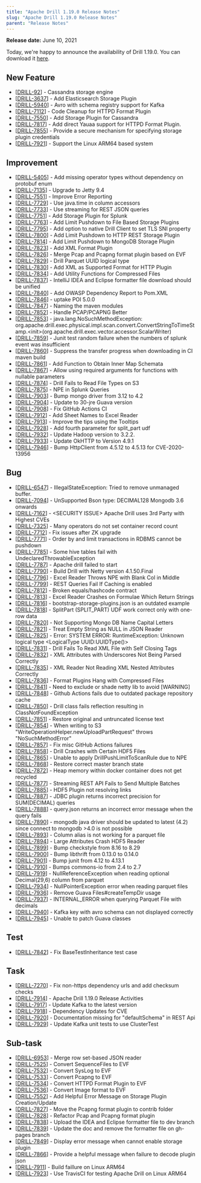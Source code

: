 ```yaml
---
title: "Apache Drill 1.19.0 Release Notes"
slug: "Apache Drill 1.19.0 Release Notes"
parent: "Release Notes"
---
```


**Release date:**  June 10, 2021

Today, we're happy to announce the availability of Drill 1.19.0. You can download it [here](https://drill.apache.org/download/).

## New Feature

* [[DRILL-92](https://issues.apache.org/jira/browse/DRILL-92)] - Cassandra storage engine
* [[DRILL-3637](https://issues.apache.org/jira/browse/DRILL-3637)] - Add Elasticsearch Storage Plugin
* [[DRILL-5940](https://issues.apache.org/jira/browse/DRILL-5940)] - Avro with schema registry support for Kafka
* [[DRILL-7112](https://issues.apache.org/jira/browse/DRILL-7112)] - Code Cleanup for HTTPD Format Plugin
* [[DRILL-7550](https://issues.apache.org/jira/browse/DRILL-7550)] - Add Storage Plugin for Cassandra
* [[DRILL-7817](https://issues.apache.org/jira/browse/DRILL-7817)] - Add direct Yauaa support for HTTPD Format Plugin.
* [[DRILL-7855](https://issues.apache.org/jira/browse/DRILL-7855)] - Provide a secure mechanism for specifying storage plugin credentials
* [[DRILL-7921](https://issues.apache.org/jira/browse/DRILL-7921)] - Support the Linux ARM64 based system


## Improvement

* [[DRILL-5405](https://issues.apache.org/jira/browse/DRILL-5405)] - Add missing operator types without dependency on protobuf enum
* [[DRILL-7135](https://issues.apache.org/jira/browse/DRILL-7135)] - Upgrade to Jetty 9.4
* [[DRILL-7551](https://issues.apache.org/jira/browse/DRILL-7551)] - Improve Error Reporting
* [[DRILL-7729](https://issues.apache.org/jira/browse/DRILL-7729)] - Use java.time in column accessors
* [[DRILL-7733](https://issues.apache.org/jira/browse/DRILL-7733)] - Use streaming for REST JSON queries
* [[DRILL-7751](https://issues.apache.org/jira/browse/DRILL-7751)] - Add Storage Plugin for Splunk
* [[DRILL-7763](https://issues.apache.org/jira/browse/DRILL-7763)] - Add Limit Pushdown to File Based Storage Plugins
* [[DRILL-7795](https://issues.apache.org/jira/browse/DRILL-7795)] - Add option to native Drill Client to set TLS SNI property
* [[DRILL-7800](https://issues.apache.org/jira/browse/DRILL-7800)] - Add Limit Pushdown to HTTP REST Storage Plugin
* [[DRILL-7814](https://issues.apache.org/jira/browse/DRILL-7814)] - Add Limit Pushdown to MongoDB Storage Plugin
* [[DRILL-7823](https://issues.apache.org/jira/browse/DRILL-7823)] - Add XML Format Plugin
* [[DRILL-7826](https://issues.apache.org/jira/browse/DRILL-7826)] - Merge Pcap and Pcapng format plugin based on EVF
* [[DRILL-7829](https://issues.apache.org/jira/browse/DRILL-7829)] - Drill Parquet UUID logical type
* [[DRILL-7830](https://issues.apache.org/jira/browse/DRILL-7830)] - Add XML as Supported Format for HTTP Plugin
* [[DRILL-7834](https://issues.apache.org/jira/browse/DRILL-7834)] - Add Utility Functions for Compressed Files
* [[DRILL-7837](https://issues.apache.org/jira/browse/DRILL-7837)] - IntelliJ IDEA and Eclipse formatter file download should be unified
* [[DRILL-7840](https://issues.apache.org/jira/browse/DRILL-7840)] - Add OWASP Dependency Report to Pom.XML
* [[DRILL-7846](https://issues.apache.org/jira/browse/DRILL-7846)] - uptake POI 5.0.0
* [[DRILL-7847](https://issues.apache.org/jira/browse/DRILL-7847)] - Naming the maven modules
* [[DRILL-7852](https://issues.apache.org/jira/browse/DRILL-7852)] - Handle PCAP/PCAPNG Better
* [[DRILL-7853](https://issues.apache.org/jira/browse/DRILL-7853)] - java.lang.NoSuchMethodException: org.apache.drill.exec.physical.impl.scan.convert.ConvertStringToTimeStamp.&lt;init&gt;(org.apache.drill.exec.vector.accessor.ScalarWriter)
* [[DRILL-7859](https://issues.apache.org/jira/browse/DRILL-7859)] - Junit test random failure when the numbers of splunk event was insufficient
* [[DRILL-7860](https://issues.apache.org/jira/browse/DRILL-7860)] - Suppress the transfer progress when downloading in CI maven build
* [[DRILL-7861](https://issues.apache.org/jira/browse/DRILL-7861)] - Add Function to Obtain Inner Map Schemata
* [[DRILL-7867](https://issues.apache.org/jira/browse/DRILL-7867)] - Allow using required arguments for functions with nullable parameters
* [[DRILL-7874](https://issues.apache.org/jira/browse/DRILL-7874)] - Drill Fails to Read File Types on S3
* [[DRILL-7875](https://issues.apache.org/jira/browse/DRILL-7875)] - NPE in Splunk Queries
* [[DRILL-7903](https://issues.apache.org/jira/browse/DRILL-7903)] - Bump mongo driver from 3.12 to 4.2
* [[DRILL-7904](https://issues.apache.org/jira/browse/DRILL-7904)] - Update to 30-jre Guava version
* [[DRILL-7908](https://issues.apache.org/jira/browse/DRILL-7908)] - Fix GitHub Actions CI
* [[DRILL-7912](https://issues.apache.org/jira/browse/DRILL-7912)] - Add Sheet Names to Excel Reader
* [[DRILL-7913](https://issues.apache.org/jira/browse/DRILL-7913)] - Improve the tips using the Tooltips
* [[DRILL-7928](https://issues.apache.org/jira/browse/DRILL-7928)] - Add fourth parameter for split\_part udf
* [[DRILL-7932](https://issues.apache.org/jira/browse/DRILL-7932)] - Update Hadoop version to 3.2.2.
* [[DRILL-7933](https://issues.apache.org/jira/browse/DRILL-7933)] - Update OkHTTP to Version 4.9.1
* [[DRILL-7946](https://issues.apache.org/jira/browse/DRILL-7946)] - Bump HttpClient from 4.5.12 to 4.5.13 for CVE-2020-13956


## Bug

* [[DRILL-6547](https://issues.apache.org/jira/browse/DRILL-6547)] - IllegalStateException: Tried to remove unmanaged buffer.
* [[DRILL-7094](https://issues.apache.org/jira/browse/DRILL-7094)] - UnSupported Bson type: DECIMAL128 Mongodb 3.6 onwards
* [[DRILL-7162](https://issues.apache.org/jira/browse/DRILL-7162)] - &lt;SECURITY ISSUE&gt; Apache Drill uses 3rd Party with Highest CVEs
* [[DRILL-7325](https://issues.apache.org/jira/browse/DRILL-7325)] - Many operators do not set container record count
* [[DRILL-7712](https://issues.apache.org/jira/browse/DRILL-7712)] - Fix issues after ZK upgrade
* [[DRILL-7771](https://issues.apache.org/jira/browse/DRILL-7771)] - Order by and limit transactions in RDBMS cannot be pushdown
* [[DRILL-7785](https://issues.apache.org/jira/browse/DRILL-7785)] - Some hive tables fail with UndeclaredThrowableException
* [[DRILL-7787](https://issues.apache.org/jira/browse/DRILL-7787)] - Apache drill failed to start
* [[DRILL-7790](https://issues.apache.org/jira/browse/DRILL-7790)] - Build Drill with Netty version 4.1.50.Final
* [[DRILL-7796](https://issues.apache.org/jira/browse/DRILL-7796)] - Excel Reader Throws NPE with Blank Col in Middle
* [[DRILL-7799](https://issues.apache.org/jira/browse/DRILL-7799)] - REST Queries Fail If Caching is enabled
* [[DRILL-7812](https://issues.apache.org/jira/browse/DRILL-7812)] - Broken equals/hashcode contract
* [[DRILL-7813](https://issues.apache.org/jira/browse/DRILL-7813)] - Excel Reader Crashes on Formulae Which Return Strings
* [[DRILL-7816](https://issues.apache.org/jira/browse/DRILL-7816)] - bootstrap-storage-plugins.json is an outdated example
* [[DRILL-7818](https://issues.apache.org/jira/browse/DRILL-7818)] - SplitPart (SPLIT\_PART) UDF work correct only with one-row data
* [[DRILL-7820](https://issues.apache.org/jira/browse/DRILL-7820)] - Not Supporting Mongo DB Name Capital Letters
* [[DRILL-7821](https://issues.apache.org/jira/browse/DRILL-7821)] - Treat Empty String as NULL in JSON Reader
* [[DRILL-7825](https://issues.apache.org/jira/browse/DRILL-7825)] - Error: SYSTEM ERROR: RuntimeException: Unknown logical type &lt;LogicalType UUID:UUIDType()&gt;
* [[DRILL-7831](https://issues.apache.org/jira/browse/DRILL-7831)] - Drill Fails To Read XML File with Self Closing Tags
* [[DRILL-7832](https://issues.apache.org/jira/browse/DRILL-7832)] - XML Attributes with Underscores Not Being Parsed Correctly
* [[DRILL-7835](https://issues.apache.org/jira/browse/DRILL-7835)] - XML Reader Not Reading XML Nested Attributes Correctly
* [[DRILL-7836](https://issues.apache.org/jira/browse/DRILL-7836)] - Format Plugins Hang with Compressed Files
* [[DRILL-7841](https://issues.apache.org/jira/browse/DRILL-7841)] - Need to exclude or shade netty lib to avoid [WARNING]
* [[DRILL-7848](https://issues.apache.org/jira/browse/DRILL-7848)] - Github Actions fails due to outdated package repository cache
* [[DRILL-7850](https://issues.apache.org/jira/browse/DRILL-7850)] - Drill class fails reflection resulting in ClassNotFoundException
* [[DRILL-7851](https://issues.apache.org/jira/browse/DRILL-7851)] - Restore original and untruncated license text
* [[DRILL-7854](https://issues.apache.org/jira/browse/DRILL-7854)] - When writing to S3 "WriteOperationHelper.newUploadPartRequest" throws "NoSuchMethodError"
* [[DRILL-7857](https://issues.apache.org/jira/browse/DRILL-7857)] - Fix misc GitHub Actions failures
* [[DRILL-7858](https://issues.apache.org/jira/browse/DRILL-7858)] - Drill Crashes with Certain HDF5 Files
* [[DRILL-7865](https://issues.apache.org/jira/browse/DRILL-7865)] - Unable to apply DrillPushLimitToScanRule due to NPE
* [[DRILL-7868](https://issues.apache.org/jira/browse/DRILL-7868)] - Restore correct master branch state
* [[DRILL-7872](https://issues.apache.org/jira/browse/DRILL-7872)] - Heap memory within docker container does not get recycled
* [[DRILL-7877](https://issues.apache.org/jira/browse/DRILL-7877)] - Streaming REST API Fails to Send Multiple Batches
* [[DRILL-7885](https://issues.apache.org/jira/browse/DRILL-7885)] - HDF5 Plugin not resolving links
* [[DRILL-7887](https://issues.apache.org/jira/browse/DRILL-7887)] - JDBC plugin returns incorrect precision for SUM(DECIMAL) queries
* [[DRILL-7888](https://issues.apache.org/jira/browse/DRILL-7888)] - query.json returns an incorrect error message when the query fails
* [[DRILL-7890](https://issues.apache.org/jira/browse/DRILL-7890)] - mongodb java driver should be updated to latest (4.2) since connect to mongodb &gt;4.0 is not possible
* [[DRILL-7893](https://issues.apache.org/jira/browse/DRILL-7893)] - Column alias is not working for a parquet file
* [[DRILL-7894](https://issues.apache.org/jira/browse/DRILL-7894)] - Large Attributes Crash HDF5 Reader
* [[DRILL-7899](https://issues.apache.org/jira/browse/DRILL-7899)] - Bump checkstyle from 8.16 to 8.29
* [[DRILL-7900](https://issues.apache.org/jira/browse/DRILL-7900)] - Bump libthrift from 0.13.0 to 0.14.0
* [[DRILL-7901](https://issues.apache.org/jira/browse/DRILL-7901)] - Bump junit from 4.12 to 4.13.1
* [[DRILL-7910](https://issues.apache.org/jira/browse/DRILL-7910)] - Bumps commons-io from 2.4 to 2.7
* [[DRILL-7919](https://issues.apache.org/jira/browse/DRILL-7919)] - NullReferenceException when reading optional Decimal(29,6) column from parquet
* [[DRILL-7934](https://issues.apache.org/jira/browse/DRILL-7934)] - NullPointerException error when reading parquet files
* [[DRILL-7936](https://issues.apache.org/jira/browse/DRILL-7936)] - Remove Guava Files#createTempDir usage
* [[DRILL-7937](https://issues.apache.org/jira/browse/DRILL-7937)] - INTERNAL\_ERROR when querying Parquet File with decimals
* [[DRILL-7940](https://issues.apache.org/jira/browse/DRILL-7940)] - Kafka key with avro schema can not displayed correctly
* [[DRILL-7945](https://issues.apache.org/jira/browse/DRILL-7945)] - Unable to patch Guava classes


## Test
* [[DRILL-7842](https://issues.apache.org/jira/browse/DRILL-7842)] - Fix BaseTestInheritance test case


## Task

* [[DRILL-7270](https://issues.apache.org/jira/browse/DRILL-7270)] - Fix non-https dependency urls and add checksum checks
* [[DRILL-7914](https://issues.apache.org/jira/browse/DRILL-7914)] - Apache Drill 1.19.0 Release Activities
* [[DRILL-7917](https://issues.apache.org/jira/browse/DRILL-7917)] - Update Kafka to the latest version
* [[DRILL-7918](https://issues.apache.org/jira/browse/DRILL-7918)] - Dependency Updates for CVE
* [[DRILL-7920](https://issues.apache.org/jira/browse/DRILL-7920)] - Documentation missing for "defaultSchema" in REST Api
* [[DRILL-7929](https://issues.apache.org/jira/browse/DRILL-7929)] - Update Kafka unit tests to use ClusterTest


## Sub-task

* [[DRILL-6953](https://issues.apache.org/jira/browse/DRILL-6953)] - Merge row set-based JSON reader
* [[DRILL-7525](https://issues.apache.org/jira/browse/DRILL-7525)] - Convert SequenceFiles to EVF
* [[DRILL-7532](https://issues.apache.org/jira/browse/DRILL-7532)] - Convert SysLog to EVF
* [[DRILL-7533](https://issues.apache.org/jira/browse/DRILL-7533)] - Convert Pcapng to EVF
* [[DRILL-7534](https://issues.apache.org/jira/browse/DRILL-7534)] - Convert HTTPD Format Plugin to EVF
* [[DRILL-7536](https://issues.apache.org/jira/browse/DRILL-7536)] - Convert Image format to EVF
* [[DRILL-7552](https://issues.apache.org/jira/browse/DRILL-7552)] - Add Helpful Error Message on Storage Plugin Creation/Update
* [[DRILL-7827](https://issues.apache.org/jira/browse/DRILL-7827)] - Move the Pcapng format plugin to contrib folder
* [[DRILL-7828](https://issues.apache.org/jira/browse/DRILL-7828)] - Refactor Pcap and Pcapng format plugin
* [[DRILL-7838](https://issues.apache.org/jira/browse/DRILL-7838)] - Upload the IDEA and Eclipse formatter file to dev branch
* [[DRILL-7839](https://issues.apache.org/jira/browse/DRILL-7839)] - Update the doc and remove the formatter file on gh-pages branch
* [[DRILL-7849](https://issues.apache.org/jira/browse/DRILL-7849)] - Display error message when cannot enable storage plugin
* [[DRILL-7866](https://issues.apache.org/jira/browse/DRILL-7866)] - Provide a helpful message when failure to decode plugin json
* [[DRILL-7911](https://issues.apache.org/jira/browse/DRILL-7911)] - Build faillure on Linux ARM64
* [[DRILL-7923](https://issues.apache.org/jira/browse/DRILL-7923)] - Use TravisCI for testing Apache Drill on Linux ARM64


